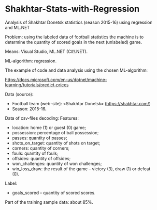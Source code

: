 # Shakhtar-Stats-with-Regression
Analysis of Shakhtar Donetsk statistics (season 2015-16) using regression and ML.NET

Problem: using the labeled data of football statistics the machine is to determine the quantity of scored goals in the next (unlabeled) game.

Means: Visual Studio, ML.NET (C#/.NET).

ML-algorithm: regression.

The example of code and data analysis using the chosen ML-algorithm:

https://docs.microsoft.com/en-us/dotnet/machine-learning/tutorials/predict-prices

Data (source):
-	Football team (web-site): «Shakhtar Donetsk» (https://shakhtar.com/)
-	Season: 2015-16.

Data of csv-files decoding:
Features:
-	location: home (1) or guest (0) game;
-	possession: percentage of ball possession;
-	passes: quantity of passes;
-	shots_on_target: quantity of shots on target;
-	corners: quantity of corners;
-	fouls: quantity of fouls;
-	offsides: quantity of offsides;
-	won_challenges: quantity of won challenges;
-	win_loss_draw: the result of the game – victory (3), draw (1) or defeat (0).

Label:
-	goals_scored – quantity of scored scores.

Part of the training sample data: about 85%.
